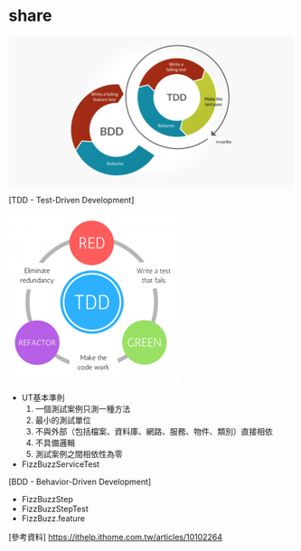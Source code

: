 # share
![image](https://github.com/frieda0503/share_repo/blob/master/tdd_v_bdd_cycle-1024x538.png)

[TDD - Test-Driven Development]

![image](https://github.com/frieda0503/share_repo/blob/master/TDD-e1492712699769-300x300.png)
* UT基本準則
  1. 一個測試案例只測一種方法
  2. 最小的測試單位
  3. 不與外部（包括檔案、資料庫、網路、服務、物件、類別）直接相依
  4. 不具備邏輯
  5. 測試案例之間相依性為零
 * FizzBuzzServiceTest

[BDD - Behavior-Driven Development]

 * FizzBuzzStep
 * FizzBuzzStepTest
 * FizzBuzz.feature
 
 
 [參考資料]
 https://ithelp.ithome.com.tw/articles/10102264
